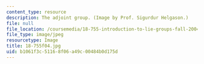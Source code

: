 ```yaml
---
content_type: resource
description: The adjoint group. (Image by Prof. Sigurdur Helgason.)
file: null
file_location: /coursemedia/18-755-introduction-to-lie-groups-fall-2004/b1061f3c51168f06a49c00484b0d175d_18-755f04.jpg
file_type: image/jpeg
resourcetype: Image
title: 18-755f04.jpg
uid: b1061f3c-5116-8f06-a49c-00484b0d175d
---
```

